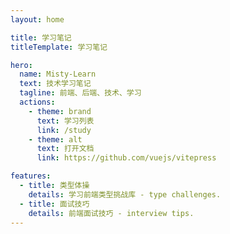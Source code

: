 ```yaml
---
layout: home

title: 学习笔记
titleTemplate: 学习笔记

hero:
  name: Misty-Learn
  text: 技术学习笔记
  tagline: 前端、后端、技术、学习
  actions:
    - theme: brand
      text: 学习列表
      link: /study
    - theme: alt
      text: 打开文档
      link: https://github.com/vuejs/vitepress

features:
  - title: 类型体操
    details: 学习前端类型挑战库 - type challenges.
  - title: 面试技巧
    details: 前端面试技巧 - interview tips.
---
```

